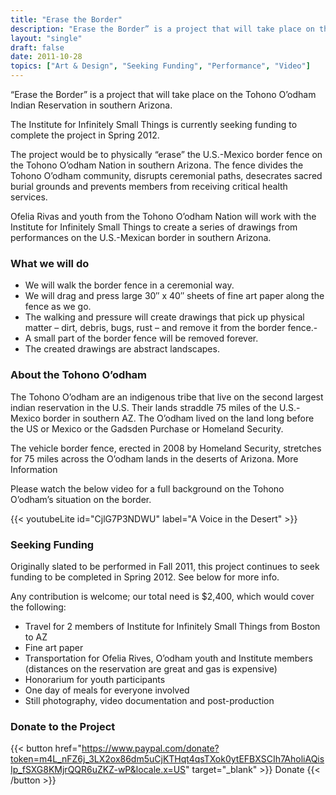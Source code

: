 ```yaml
---
title: "Erase the Border"
description: "Erase the Border” is a project that will take place on the Tohono O’odham Indian Reservation in southern Arizona.."
layout: "single"
draft: false
date: 2011-10-28
topics: ["Art & Design", "Seeking Funding", "Performance", "Video"]
---
```


“Erase the Border” is a project that will take place on the Tohono O’odham Indian Reservation in southern Arizona.

The Institute for Infinitely Small Things is currently seeking funding to complete the project in Spring 2012.

The project would be to physically “erase” the U.S.-Mexico border fence on the Tohono O’odham Nation in southern Arizona. The fence divides the Tohono O’odham community, disrupts ceremonial paths, desecrates sacred burial grounds and prevents members from receiving critical health services.

Ofelia Rivas and youth from the Tohono O’odham Nation will work with the Institute for Infinitely Small Things to create a series of drawings from performances on the U.S.-Mexican border in southern Arizona.

### What we will do

- We will walk the border fence in a ceremonial way.
- We will drag and press large 30″ x 40″ sheets of fine art paper along the fence as we go.
- The walking and pressure will create drawings that pick up physical matter – dirt, debris, bugs, rust – and remove it from the border fence.-
- A small part of the border fence will be removed forever.
- The created drawings are abstract landscapes.

### About the Tohono O’odham

The Tohono O’odham are an indigenous tribe that live on the second largest indian reservation in the U.S. Their lands straddle 75 miles of the U.S.-Mexico border in southern AZ. The O’odham lived on the land long before the US or Mexico or the Gadsden Purchase or Homeland Security.

The vehicle border fence, erected in 2008 by Homeland Security, stretches for 75 miles across the O’odham lands in the deserts of Arizona.
More Information

Please watch the below video for a full background on the Tohono O’odham’s situation on the border.

{{< youtubeLite id="CjlG7P3NDWU" label="A Voice in the Desert" >}}

### Seeking Funding

Originally slated to be performed in Fall 2011, this project continues to seek funding to be completed in Spring 2012. See below for more info.

Any contribution is welcome; our total need is $2,400, which would cover the following:

- Travel for 2 members of Institute for Infinitely Small Things from Boston to AZ
- Fine art paper
- Transportation for Ofelia Rives, O’odham youth and Institute members (distances on the reservation are great and gas is expensive)
- Honorarium for youth participants
- One day of meals for everyone involved
- Still photography, video documentation and post-production

### Donate to the Project

{{< button href="https://www.paypal.com/donate?token=m4L_nFZ6j_3LX2ox86dm5uCjKTHqt4qsTXok0ytEFBXSCIh7AholiAQisIp_fSXG8KMjrQQR6uZKZ-wP&locale.x=US" target="_blank" >}}
Donate
{{< /button >}}